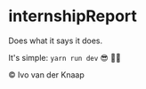 # internshipReport

Does what it says it does.

It's simple: `yarn run dev` 😎 👌🏽

&copy; Ivo van der Knaap
